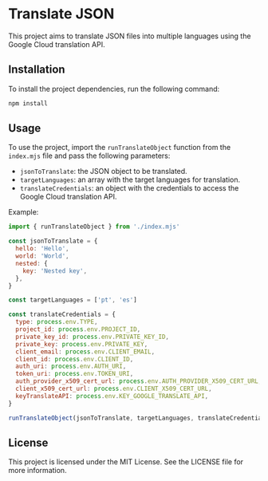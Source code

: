# Translate JSON

This project aims to translate JSON files into multiple languages using the Google Cloud translation API.

## Installation

To install the project dependencies, run the following command:

```bash
npm install
```

## Usage

To use the project, import the `runTranslateObject` function from the `index.mjs` file and pass the following parameters:

- `jsonToTranslate`: the JSON object to be translated.
- `targetLanguages`: an array with the target languages for translation.
- `translateCredentials`: an object with the credentials to access the Google Cloud translation API.

Example:

```javascript
import { runTranslateObject } from './index.mjs'

const jsonToTranslate = {
  hello: 'Hello',
  world: 'World',
  nested: {
    key: 'Nested key',
  },
}

const targetLanguages = ['pt', 'es']

const translateCredentials = {
  type: process.env.TYPE,
  project_id: process.env.PROJECT_ID,
  private_key_id: process.env.PRIVATE_KEY_ID,
  private_key: process.env.PRIVATE_KEY,
  client_email: process.env.CLIENT_EMAIL,
  client_id: process.env.CLIENT_ID,
  auth_uri: process.env.AUTH_URI,
  token_uri: process.env.TOKEN_URI,
  auth_provider_x509_cert_url: process.env.AUTH_PROVIDER_X509_CERT_URL,
  client_x509_cert_url: process.env.CLIENT_X509_CERT_URL,
  keyTranslateAPI: process.env.KEY_GOOGLE_TRANSLATE_API,
}

runTranslateObject(jsonToTranslate, targetLanguages, translateCredentials)
```

## License

This project is licensed under the MIT License. See the LICENSE file for more information.
